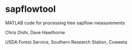 # sapflowtool

MATLAB code for processing tree sapflow measurements

Chris Oishi, Dave Hawthorne 

USDA Forest Service, Southern Research Station, Coweeta 

